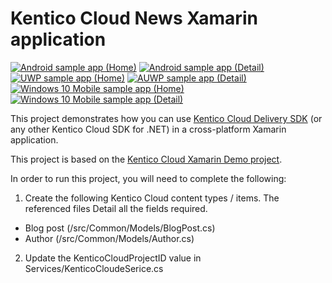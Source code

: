 # Kentico Cloud News Xamarin application
[<img src="/img/AndroidHome.png" alt="Android sample app (Home)" />](/img/AndroidHome.png)
[<img src="/img/AndroidDetail.png" alt="Android sample app (Detail)" />](/img/AndroidDetail.png)
[<img src="/img/UWPHome.png" alt="UWP sample app (Home)" />](/img/UWPHome.png)
[<img src="/img/UWPDetail.png" alt="AUWP sample app (Detail)" />](/img/UWPDetail.png)
[<img src="/img/Windows10MobileHome.png" alt="Windows 10 Mobile sample app (Home)" />](/img/Windows10MobileHome.png)
[<img src="/img/Windows10MobileDetail.png" alt="Windows 10 Mobile sample app (Detail)" />](/img/Windows10MobileDetail.png)

This project demonstrates how you can use [Kentico Cloud Delivery SDK](https://github.com/Kentico/delivery-sdk-net) (or any other Kentico Cloud SDK for .NET) in a cross-platform Xamarin application.

This project is based on the [Kentico Cloud Xamarin Demo project](https://github.com/Kentico/cloud-sample-app-xamarin).

In order to run this project, you will need to complete the following:

 1. Create the following Kentico Cloud content types / items. The referenced files Detail all the fields required. 
- Blog post (/src/Common/Models/BlogPost.cs)
- Author (/src/Common/Models/Author.cs)

2. Update the KenticoCloudProjectID value in Services/KenticoCloudeSerice.cs

